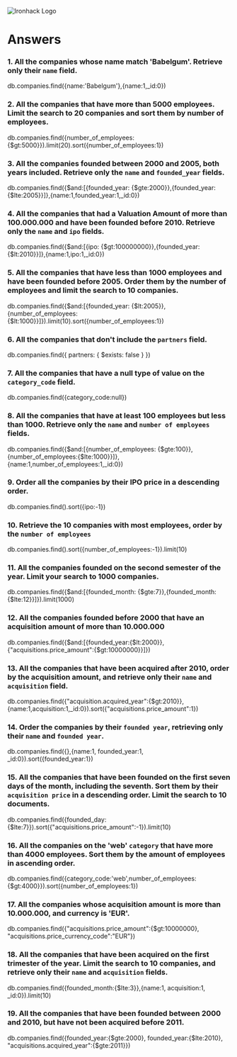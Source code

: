 ![Ironhack Logo](https://i.imgur.com/1QgrNNw.png)

# Answers

### 1. All the companies whose name match 'Babelgum'. Retrieve only their `name` field.

<!-- Your Code Goes Here -->

db.companies.find({name:'Babelgum'},{name:1,_id:0})


### 2. All the companies that have more than 5000 employees. Limit the search to 20 companies and sort them by **number of employees**.

<!-- Your Code Goes Here -->

db.companies.find({number_of_employees: {$gt:5000}}).limit(20).sort({number_of_employees:1})

### 3. All the companies founded between 2000 and 2005, both years included. Retrieve only the `name` and `founded_year` fields.

<!-- Your Code Goes Here -->

db.companies.find({$and:[{founded_year: {$gte:2000}},{founded_year:{$lte:2005}}]},{name:1,founded_year:1,_id:0})

### 4. All the companies that had a Valuation Amount of more than 100.000.000 and have been founded before 2010. Retrieve only the `name` and `ipo` fields.

<!-- Your Code Goes Here -->

db.companies.find({$and:[{ipo: {$gt:100000000}},{founded_year:{$lt:2010}}]},{name:1,ipo:1,_id:0})

### 5. All the companies that have less than 1000 employees and have been founded before 2005. Order them by the number of employees and limit the search to 10 companies.

<!-- Your Code Goes Here -->

db.companies.find({$and:[{founded_year: {$lt:2005}},{number_of_employees:{$lt:1000}}]}).limit(10).sort({number_of_employees:1})

### 6. All the companies that don't include the `partners` field.

<!-- Your Code Goes Here -->

db.companies.find({ partners: { $exists: false } })

### 7. All the companies that have a null type of value on the `category_code` field.

<!-- Your Code Goes Here -->

db.companies.find({category_code:null})

### 8. All the companies that have at least 100 employees but less than 1000. Retrieve only the `name` and `number of employees` fields.

<!-- Your Code Goes Here -->

db.companies.find({$and:[{number_of_employees: {$gte:100}},{number_of_employees:{$lte:1000}}]},{name:1,number_of_employees:1,_id:0})

### 9. Order all the companies by their IPO price in a descending order.

<!-- Your Code Goes Here -->

db.companies.find().sort({ipo:-1})

### 10. Retrieve the 10 companies with most employees, order by the `number of employees`

<!-- Your Code Goes Here -->

db.companies.find().sort({number_of_employees:-1}).limit(10)

### 11. All the companies founded on the second semester of the year. Limit your search to 1000 companies.

<!-- Your Code Goes Here -->

db.companies.find({$and:[{founded_month: {$gte:7}},{founded_month:{$lte:12}}]}).limit(1000)

### 12. All the companies founded before 2000 that have an acquisition amount of more than 10.000.000

<!-- Your Code Goes Here -->

db.companies.find({$and:[{founded_year:{$lt:2000}}, {"acquisitions.price_amount":{$gt:10000000}}]})

### 13. All the companies that have been acquired after 2010, order by the acquisition amount, and retrieve only their `name` and `acquisition` field.

<!-- Your Code Goes Here -->

db.companies.find({"acquisition.acquired_year":{$gt:2010}},{name:1,acquisition:1,_id:0}).sort({"acquisitions.price_amount":1})

### 14. Order the companies by their `founded year`, retrieving only their `name` and `founded year`.

<!-- Your Code Goes Here -->

db.companies.find({},{name:1, founded_year:1, _id:0}).sort({founded_year:1})

### 15. All the companies that have been founded on the first seven days of the month, including the seventh. Sort them by their `acquisition price` in a descending order. Limit the search to 10 documents.

<!-- Your Code Goes Here -->

db.companies.find({founded_day:{$lte:7}}).sort({"acquisitions.price_amount":-1}).limit(10)

### 16. All the companies on the 'web' `category` that have more than 4000 employees. Sort them by the amount of employees in ascending order.

<!-- Your Code Goes Here -->

db.companies.find({category_code:'web',number_of_employees:{$gt:4000}}).sort({number_of_employees:1})

### 17. All the companies whose acquisition amount is more than 10.000.000, and currency is 'EUR'.

<!-- Your Code Goes Here -->

db.companies.find({"acquisitions.price_amount":{$gt:10000000}, "acquisitions.price_currency_code":"EUR"})

### 18. All the companies that have been acquired on the first trimester of the year. Limit the search to 10 companies, and retrieve only their `name` and `acquisition` fields.

<!-- Your Code Goes Here -->

db.companies.find({founded_month:{$lte:3}},{name:1, acquisition:1, _id:0}).limit(10)

### 19. All the companies that have been founded between 2000 and 2010, but have not been acquired before 2011.

<!-- Your Code Goes Here -->

db.companies.find({founded_year:{$gte:2000}, founded_year:{$lte:2010}, "acquisitions.acquired_year":{$gte:2011}})
